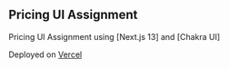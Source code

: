 ## Pricing UI Assignment

Pricing UI Assignment using [Next.js 13] and [Chakra UI]

Deployed on [Vercel](https://wd-pricing-ui-chakra.vercel.app/)
